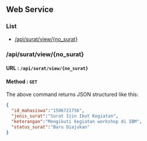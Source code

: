 ## Web Service

### List
* [/api/surat/view/{no_surat}](#apicheckstatus)

### /api/surat/view/{no_surat}
#### URL : `/api/surat/view/{no_surat}`
#### Method : `GET`

The above command returns JSON structured like this:
```json
{
  "id_mahasiswa":"1506721756",
  "jenis_surat":"Surat Izin Ikut Kegiatan",
  "keterangan":"Mengikuti kegiatan workshop di IBM",
  "status_surat":"Baru Diajukan"
}
```
